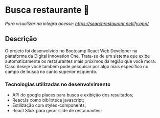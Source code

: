 # Busca restaurante :spaghetti:

*Para visualizar na integra acesse: https://searchrestaurant.netlify.app/*

## Descrição
O projeto foi desenvolvido no Bootcamp React Web Developer na plataforma da Digital Innovation One.
Trata-se de um sistema que exibe automaticamente os restaurantes mais próximos da região que você mora.
Caso deseje você também pode pesquisar por algo mais específico no campo de busca no canto superior esquerdo.

### Tecnologias utilizadas no desenvolvimento
* API do google places para busca e exibição dos resultados;
* ReactJs como biblioteca javascript;
* Estilização com styled-components;
* React Slick para gerar slide de restaurantes;
